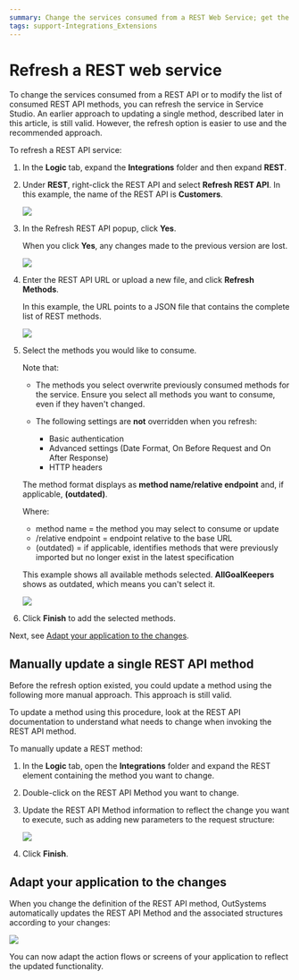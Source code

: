 ```yaml
---
summary: Change the services consumed from a REST Web Service; get the latest changes or modify the list of consumed methods in Service Studio.
tags: support-Integrations_Extensions
---
```


# Refresh a REST web service

To change the services consumed from a REST API or to modify the list of consumed REST API methods, you can refresh the service in Service Studio.
An earlier approach to updating a single method, described later in this article, is still valid. However, the refresh option is easier to use and the recommended approach.

To refresh a REST API service:

1. In the **Logic** tab, expand the **Integrations** folder and then expand **REST**.

2. Under **REST**, right-click the REST API and select **Refresh REST API**. In this example, the name of the REST API is **Customers**.

    ![](images/ss-rest-refresh-1.png)

3. In the Refresh REST API popup, click **Yes**. 

    When you click **Yes**, any changes made to the previous version are lost.  

    ![](images/ss-rest-refresh-confirm-2.png)

4. Enter the REST API URL or upload a new file, and click **Refresh Methods**. 

    In this example, the URL points to a JSON file that contains the complete list of REST methods.

    ![](images/ss-rest-refresh-URL-3.png)

5. Select the methods you would like to consume. 
    
    Note that:
    
    * The methods you select overwrite previously consumed methods for the service. Ensure you select all methods you want to consume, even if they haven't changed.
    * The following settings are **not** overridden when you refresh:
            
        * Basic authentication
        * Advanced settings (Date Format, On Before Request and On After Response)
        * HTTP headers

    The method format displays as **method name/relative endpoint** and, if applicable, **(outdated)**. 

    Where:
    
    * method name = the method you may select to consume or update
    *  /relative endpoint = endpoint relative to the base URL
    *  (outdated) = if applicable, identifies methods that were previously imported but no longer exist in the latest specification

    This example shows all available methods selected. **AllGoalKeepers** shows as outdated, which means you can't select it.

    ![](images/ss-rest-refresh-methods-4.png)


6. Click **Finish** to add the selected methods.     

Next, see [Adapt your application to the changes](#adapt-your-application-to-the-changes).

## Manually update a single REST API method

Before the refresh option existed, you could update a method using the following more manual approach. This approach is still valid.

To update a method using this procedure, look at the REST API documentation to understand what needs to change when invoking the REST API method.

To manually update a REST method:

1. In the **Logic** tab, open the **Integrations** folder and expand the REST element containing the method you want to change.

1. Double-click on the REST API Method you want to change.

1. Update the REST API Method information to reflect the change you want to execute, such as adding new parameters to the request structure:

    ![](images/ss-rest-change-1.png) 

1. Click **Finish**. 

## Adapt your application to the changes

When you change the definition of the REST API method, OutSystems automatically updates the REST API Method and the associated structures according to your changes:

![](images/ss-rest-change-2.png)

You can now adapt the action flows or screens of your application to reflect the updated functionality.
